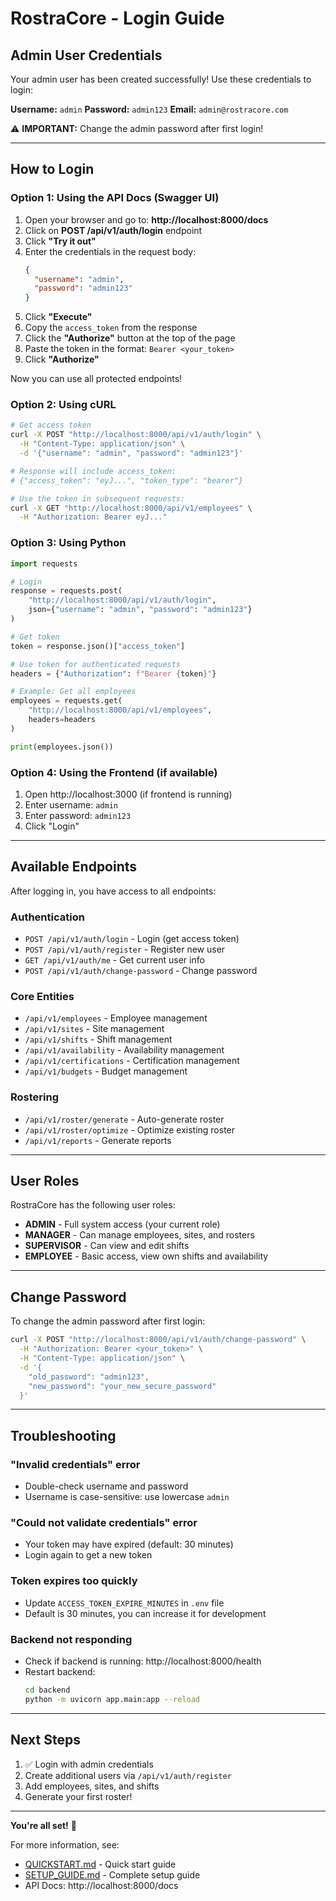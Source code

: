 # RostraCore - Login Guide

## Admin User Credentials

Your admin user has been created successfully! Use these credentials to login:

**Username:** `admin`
**Password:** `admin123`
**Email:** `admin@rostracore.com`

⚠️ **IMPORTANT:** Change the admin password after first login!

---

## How to Login

### Option 1: Using the API Docs (Swagger UI)

1. Open your browser and go to: **http://localhost:8000/docs**
2. Click on **POST /api/v1/auth/login** endpoint
3. Click **"Try it out"**
4. Enter the credentials in the request body:
   ```json
   {
     "username": "admin",
     "password": "admin123"
   }
   ```
5. Click **"Execute"**
6. Copy the `access_token` from the response
7. Click the **"Authorize"** button at the top of the page
8. Paste the token in the format: `Bearer <your_token>`
9. Click **"Authorize"**

Now you can use all protected endpoints!

### Option 2: Using cURL

```bash
# Get access token
curl -X POST "http://localhost:8000/api/v1/auth/login" \
  -H "Content-Type: application/json" \
  -d '{"username": "admin", "password": "admin123"}'

# Response will include access_token:
# {"access_token": "eyJ...", "token_type": "bearer"}

# Use the token in subsequent requests:
curl -X GET "http://localhost:8000/api/v1/employees" \
  -H "Authorization: Bearer eyJ..."
```

### Option 3: Using Python

```python
import requests

# Login
response = requests.post(
    "http://localhost:8000/api/v1/auth/login",
    json={"username": "admin", "password": "admin123"}
)

# Get token
token = response.json()["access_token"]

# Use token for authenticated requests
headers = {"Authorization": f"Bearer {token}"}

# Example: Get all employees
employees = requests.get(
    "http://localhost:8000/api/v1/employees",
    headers=headers
)

print(employees.json())
```

### Option 4: Using the Frontend (if available)

1. Open http://localhost:3000 (if frontend is running)
2. Enter username: `admin`
3. Enter password: `admin123`
4. Click "Login"

---

## Available Endpoints

After logging in, you have access to all endpoints:

### Authentication
- `POST /api/v1/auth/login` - Login (get access token)
- `POST /api/v1/auth/register` - Register new user
- `GET /api/v1/auth/me` - Get current user info
- `POST /api/v1/auth/change-password` - Change password

### Core Entities
- `/api/v1/employees` - Employee management
- `/api/v1/sites` - Site management
- `/api/v1/shifts` - Shift management
- `/api/v1/availability` - Availability management
- `/api/v1/certifications` - Certification management
- `/api/v1/budgets` - Budget management

### Rostering
- `/api/v1/roster/generate` - Auto-generate roster
- `/api/v1/roster/optimize` - Optimize existing roster
- `/api/v1/reports` - Generate reports

---

## User Roles

RostraCore has the following user roles:

- **ADMIN** - Full system access (your current role)
- **MANAGER** - Can manage employees, sites, and rosters
- **SUPERVISOR** - Can view and edit shifts
- **EMPLOYEE** - Basic access, view own shifts and availability

---

## Change Password

To change the admin password after first login:

```bash
curl -X POST "http://localhost:8000/api/v1/auth/change-password" \
  -H "Authorization: Bearer <your_token>" \
  -H "Content-Type: application/json" \
  -d '{
    "old_password": "admin123",
    "new_password": "your_new_secure_password"
  }'
```

---

## Troubleshooting

### "Invalid credentials" error
- Double-check username and password
- Username is case-sensitive: use lowercase `admin`

### "Could not validate credentials" error
- Your token may have expired (default: 30 minutes)
- Login again to get a new token

### Token expires too quickly
- Update `ACCESS_TOKEN_EXPIRE_MINUTES` in `.env` file
- Default is 30 minutes, you can increase it for development

### Backend not responding
- Check if backend is running: http://localhost:8000/health
- Restart backend:
  ```bash
  cd backend
  python -m uvicorn app.main:app --reload
  ```

---

## Next Steps

1. ✅ Login with admin credentials
2. Create additional users via `/api/v1/auth/register`
3. Add employees, sites, and shifts
4. Generate your first roster!

---

**You're all set!** 🎉

For more information, see:
- [QUICKSTART.md](QUICKSTART.md) - Quick start guide
- [SETUP_GUIDE.md](SETUP_GUIDE.md) - Complete setup guide
- API Docs: http://localhost:8000/docs
